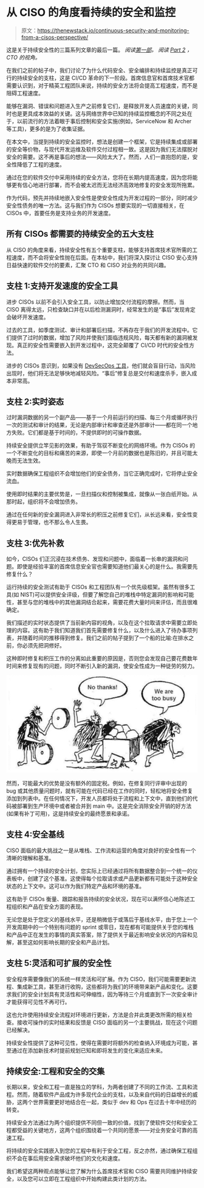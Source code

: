 # 从 CISO 的角度看持续的安全和监控

> 原文：<https://thenewstack.io/continuous-security-and-monitoring-from-a-cisos-perspective/>

这是关于持续安全性的三篇系列文章的最后一篇。
*阅读[第一部](https://thenewstack.io/what-good-security-looks-like-in-a-cloudy-world/)。*
*阅读 [Part 2](https://thenewstack.io/continuous-security-the-next-evolution-of-developer-velocity/) ，CTO 的视角。*

在我们之前的帖子中，我们讨论了为什么代码安全、安全编排和持续监控是真正可行的持续安全的支柱，这是 CI/CD 革命的下一阶段。首席信息官和首席技术官都需要认识到，对于精英工程团队来说，持续的安全方法将会提高工程速度，而不是阻碍工程速度。

能够在漏洞、错误和问题进入生产之前修复它们，是释放开发人员速度的关键，同时也是更具成本效益的关键。这与网络世界中已知的持续监控概念的不同之处在于，以前流行的方法着眼于事后控制和安全实施(例如，ServiceNow 和 Archer 等工具)，更多的是为了收集证据。

在本文中，当提到持续的安全监控时，想法是创建一个框架，它是持续集成或部署的安全等价物，与现代开发运维及软件交付过程相一致。这是因为我们无法摆脱对安全的需要。这不再是事后的想法——风险太大了。然而，人们一直抱怨的是，安全性降低了工程的速度。

通过在您的软件交付中采用持续的安全方法，您将在长期内提高速度，因为您将能够更有信心地进行部署，而不会被太迟而无法经济高效地修复的安全发现所拖累。

作为代码，预先并持续地嵌入安全性是使安全性成为开发过程的一部分，同时减少安全性债务的唯一方法。这与我们作为 CISOs 想要实现的一切直接相关，在 CISOs 中，首要任务是支持业务的开发速度。

## 所有 CISOs 都需要的持续安全的五大支柱

从 CISO 的角度来看，持续安全性有五个重要支柱，能够支持首席技术官所需的工程速度，而不会将安全性抛在后面。在本帖中，我们将深入探讨让 CISO 安心支持日益快速的软件交付的要素，汇聚 CTO 和 CISO 对业务的共同兴趣。

## 支柱 1:支持开发速度的安全工具

进步 CISOs 以前不会引入安全工具，以防止增加交付流程的摩擦。然而，当 CISO 离得太远，只检查缺口并在以后检测漏洞时，经常发生的是“事后”发现肯定会破坏开发速度。

过去的工具，如季度测试、审计和部署后扫描，不再存在于我们的开发流程中。它们提供了过时的数据，增加了风险并使我们面临违规风险，每天都有新的漏洞被发现。真正的安全性需要嵌入到开发过程中，这完全颠覆了 CI/CD 时代的安全性方法。

进步的 CISOs 意识到，如果没有 [DevSecOps 工具](https://www.jit.io/security-tools)，他们就会盲目行动，当风险出现时，他们将无法足够快地减轻风险。“事后”修复总是交付和速度杀手，嵌入成本非常高。

## 支柱 2:实时姿态

过时漏洞数据的另一个副产品——基于一个月前运行的扫描、每三个月或循环执行一次的测试和审计的结果，无论是内部审计和审查还是外部审计——都在同一个地方失败。它们都是基于时间的，不提供即时的可操作数据。

持续安全提供立竿见影的效果，有助于驾驭不断变化的网络环境。作为 CISOs 的一个不断变化的目标和痛苦的来源，即使一个月前的数据也是陈旧的，并且可能太晚而无法生效。

实时数据确保工程组织不会增加他们的安全债务，当它正确完成时，它将停止安全流血。

使用即时结果的主要优势是，一旦扫描仪和控制被集成，就像从一张白纸开始。从那时起，组织将不会增加债务。

通过在任何新的安全漏洞进入非常长的积压之前修复它们，从长远来看，安全性变得更易于管理，也不那么令人生畏。

## 支柱 3:优先补救

如今，CISOs 们正沉浸在技术债务、发现和问题中，面临着一长串的漏洞和问题。即使是经验丰富的首席信息安全官也需要知道他们最关心的是什么。我需要先修复什么？

运行持续的安全测试有助于 CISOs 和工程团队有一个优先级框架。虽然有很多工具(如 NIST)可以提供安全评级，但要了解您自己的堆栈中特定漏洞的影响和可能性，甚至与您的堆栈中的其他漏洞结合起来，需要花费大量时间来评估，而且很难确定。

我们描述的实时状态提供了当前新内容的视角，以及在这个拉取请求中需要立即处理的内容。这有助于我们知道我们首先需要修复什么，以及什么进入了待办事项列表，并随着时间的推移得到修复。我们之前的帖子提到了一个船的比喻:在排水之前，你必须先把洞修好。

这种即时修复和积压工作的分离如此重要的原因是，否则您会发现自己要花费数年时间来修复现有的问题，同时不断引入新的漏洞，使安全性成为一种徒劳的努力。

![](img/479a65aa62db49f8f2b8ba5ab7e620fd.png)

然而，可能最大的优势是没有额外的固定税。例如，在修复同行评审中出现的 bug 或其他质量问题时，就有可能在代码已经在工作的同时，轻松地将安全修复添加到列表中。在任何情况下，开发人员都将处于流程和上下文中，直到他们的代码被部署到生产环境中或者被合并到 main 中。这是完全消除安全开销的好方法(如果有补丁可用)，这是持续安全的最终愿景和承诺。

## 支柱 4:安全基线

CISO 面临的最大挑战之一是从堆栈、工作流和运营的角度对良好的安全性有一个清晰的理解和基准。

通过拥有一个持续的安全计划，您实际上已经通过将所有数据整合到一个统一的仪表板中，创建了这个基准。这使得每个拉取请求或产品更新都有可能处于这种安全状态的上下文中。这可以作为我们特定产品和环境的基准。

这有助于 CISOs 衡量、跟踪和报告持续的安全状况，现在可以满怀信心地陈述工程组织和产品在安全方面的表现。

无论您是处于您定义的基线水平，还是稍微低于或落后于基线水平，由于您上一个开发周期中的一个特别有问题的 sprint 或零日，现在都有可能提供关于您的堆栈和产品中正在发生的事情的真实答案，除了提供关于最近影响安全状况的内容和见解，甚至这如何影响长期的安全和产品计划。

## 支柱 5:灵活和可扩展的安全性

安全程序需要像我们的系统一样灵活和可扩展。作为 CISO，我们可能需要更新流程、集成新工具，甚至进行收购，这些都将为我们的环境带来新产品和变化。这要求我们的安全计划具有灵活性和可伸缩性，因为等待三个月或直到下一次安全审计才能获得可见性不再可行。

这也允许使用持续安全流程对环境进行更新，方法是合并此类更改所需的相关检查。接收可操作的实时结果和反馈是 CISO 面临的另一个主要挑战，现在这个问题已经解决。

持续安全性提供了这种可见性，使得在需要时将额外的检查纳入环境成为可能，甚至通过在添加新技术时提前规划已知和即将发生的变化来适应未来。

## 持续安全:工程和安全的交集

长期以来，安全和工程一直是独立的学科，为两者创建了不同的工作流、工具和流程。然而，随着软件产品成为许多现代企业的支柱，以及来自代码的日益增长的威胁，这两个世界需要更好地结合在一起，类似于 dev 和 Ops 在过去十年中经历的转变。

持续安全方法通过为两个组织提供不同但一致的价值，找到了使软件交付和安全工程都受益的关键地方，这两个组织围绕着一个共同的愿景——对业务安全可靠的高速工程。

将持续的安全实践嵌入到您的工程中有利于安全工程，反之亦然，通过确保工程组织不会在事后用安全需求破坏他们的文化和速度。

我们希望这两种观点能够让您了解为什么首席技术官和 CISO 需要共同维护持续安全，以及您可以立即在工程组织中开始构建此类计划的方法。

<svg xmlns:xlink="http://www.w3.org/1999/xlink" viewBox="0 0 68 31" version="1.1"><title>Group</title> <desc>Created with Sketch.</desc></svg>